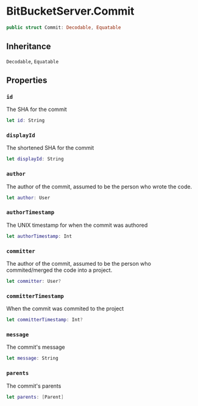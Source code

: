 # BitBucketServer.Commit

``` swift
public struct Commit: Decodable, Equatable
```

## Inheritance

`Decodable`, `Equatable`

## Properties

### `id`

The SHA for the commit

``` swift
let id: String
```

### `displayId`

The shortened SHA for the commit

``` swift
let displayId: String
```

### `author`

The author of the commit, assumed to be the person who wrote the code.

``` swift
let author: User
```

### `authorTimestamp`

The UNIX timestamp for when the commit was authored

``` swift
let authorTimestamp: Int
```

### `committer`

The author of the commit, assumed to be the person who commited/merged the code into a project.

``` swift
let committer: User?
```

### `committerTimestamp`

When the commit was commited to the project

``` swift
let committerTimestamp: Int?
```

### `message`

The commit's message

``` swift
let message: String
```

### `parents`

The commit's parents

``` swift
let parents: [Parent]
```
